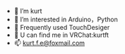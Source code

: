 - 👋 I’m kurt
- 👀 I’m interested in Arduino，Python
- 🌱 Frequently used TouchDesiger
- 💞️ U can find me in VRChat:kurtft
- 📫 kurt.f.e@foxmail.com

<!---
kurt021/kurt021 is a ✨ special ✨ repository because its `README.md` (this file) appears on your GitHub profile.
You can click the Preview link to take a look at your changes.
--->
